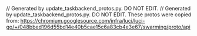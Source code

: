 // Generated by update_taskbackend_protos.py. DO NOT EDIT.
// Generated by update_taskbackend_protos.py. DO NOT EDIT.
These protos were copied from:
https://chromium.googlesource.com/infra/luci/luci-go/+/048bbed196d55bd14e40b5cae15c6a83cb4e3e67/swarming/proto/api
